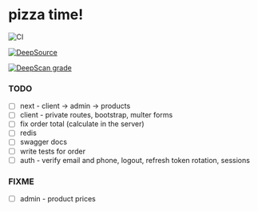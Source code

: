 # pizza time!

![CI](https://github.com/zahid47/pizza-app/actions/workflows/intregation.yml/badge.svg)

[![DeepSource](https://deepsource.io/gh/zahid47/pizza-app.svg/?label=active+issues&token=d2Y-gDnY616pJ8Q_lWUhg1Ax)](https://deepsource.io/gh/zahid47/pizza-app/?ref=repository-badge)

[![DeepScan grade](https://deepscan.io/api/teams/18088/projects/21415/branches/614036/badge/grade.svg)](https://deepscan.io/dashboard#view=project&tid=18088&pid=21415&bid=614036)

### TODO

- [ ] next - client -> admin -> products
- [ ] client - private routes, bootstrap, multer forms
- [ ] fix order total (calculate in the server)
- [ ] redis
- [ ] swagger docs
- [ ] write tests for order
- [ ] auth - verify email and phone, logout, refresh token rotation, sessions

### FIXME

- [ ] admin - product prices
